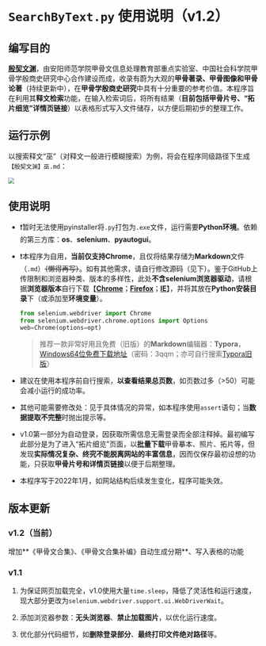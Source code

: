 # `SearchByText.py` 使用说明（v1.2）

## 编写目的

[**殷契文渊**](http://jgw.aynu.edu.cn/ajaxpage/home2.0/index.html)，由安阳师范学院甲骨文信息处理教育部重点实验室、中国社会科学院甲骨学殷商史研究中心合作建设而成，收录有蔚为大观的**甲骨著录、甲骨图像和甲骨论著**（持续更新中），在**甲骨学殷商史研究**中具有十分重要的参考价值。本程序旨在利用其**释文检索**功能，在输入检索词后，将所有结果（**目前包括甲骨片号、“拓片细览”详情页链接**）以表格形式写入文件储存，以方便后期初步的整理工作。

## 运行示例

以搜索释文“巫”（对释文一般进行模糊搜索）为例，将会在程序同级路径下生成`【殷契文渊】巫.md`：

<img src="https://raw.githubusercontent.com/zhituaner/picBed/master/SearchByText_Example.png" style="zoom:75%;" />

## 使用说明

- :heavy_exclamation_mark:暂时无法使用pyinstaller将`.py`打包为`.exe`文件，运行需要**Python环境**。依赖的第三方库：**os**、**selenium**、**pyautogui**。

- :heavy_exclamation_mark:本程序为自用，**当前仅支持Chrome**，且仅将结果存储为**Markdown**文件（`.md`）~~（懒得再写）~~。如有其他需求，请自行修改源码（见下）。鉴于GitHub上传限制和浏览器种类、版本的多样性，此处**不含selenium浏览器驱动**，请根据**浏览器版本**自行下载【[**Chrome**](http://chromedriver.storage.googleapis.com/index.html)；[**Firefox**](https://github.com/mozilla/geckodriver/releases/)；[**IE**](http://selenium-release.storage.googleapis.com/index.html)】，并将其放在**Python安装目录**下（或添加至**环境变量**）。

  ```python
  from selenium.webdriver import Chrome
  from selenium.webdriver.chrome.options import Options
  web=Chrome(options=opt)
  ```

  > 推荐一款非常好用且免费（旧版）的**Markdown**编辑器：**Typora**，[Windows64位免费下载地址](https://zhituaner.lanzouw.com/iSlSKzjyb0j)（密码：3qqm；亦可自行搜索[Typora旧版](https://www.baidu.com/s?ie=UTF-8&wd=typora旧版下载)）

- 建议在使用本程序前自行搜索，**以查看结果总页数**，如页数过多（>50）可能会减小运行的成功率。

- 其他可能需要修改处：见于具体情况的异常，如本程序使用`assert`语句；当**数据提取不完整**时抛出提示等。

- v1.0第一部分为自动登录，因获取所需信息无需登录而全部注释掉。最初编写此部分是为了进入“拓片细览”页面，以**批量下载**甲骨摹本、照片、拓片等，但发现**实际情况复杂、终究不能脱离网站的丰富信息**，因而仅保存最初设想的功能，只获取**甲骨片号和详情页链接**以便于后期整理。

- 本程序写于2022年1月，如网站结构后续发生变化，程序可能失效。

## 版本更新

### v1.2（当前）

增加**《甲骨文合集》、《甲骨文合集补编》自动生成分期**、写入表格的功能

### v1.1

1. 为保证网页加载完全，v1.0使用大量`time.sleep`，降低了灵活性和运行速度，现大部分更改为`selenium.webdriver.support.ui.WebDriverWait`。

2. 添加浏览器参数：**无头浏览器**、**禁止加载图片**，以优化运行速度。

3. 优化部分代码细节，如**删除登录部分**、**最终打印文件绝对路径**等。
